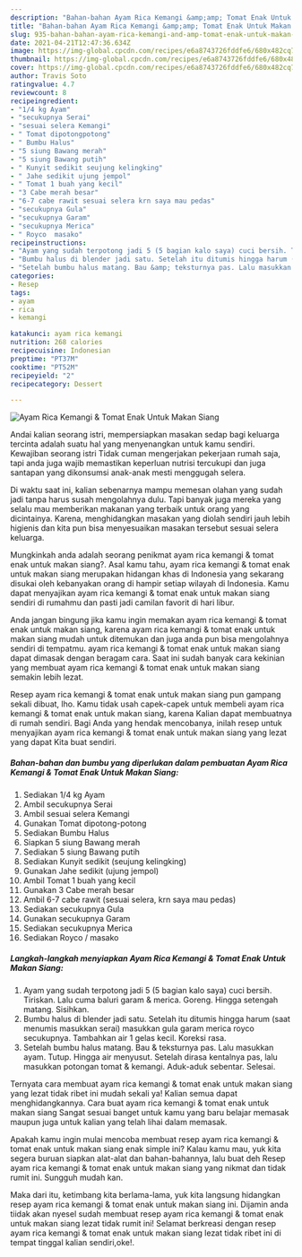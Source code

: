 ```yaml
---
description: "Bahan-bahan Ayam Rica Kemangi &amp;amp; Tomat Enak Untuk Makan Siang yang lezat dan Mudah Dibuat"
title: "Bahan-bahan Ayam Rica Kemangi &amp;amp; Tomat Enak Untuk Makan Siang yang lezat dan Mudah Dibuat"
slug: 935-bahan-bahan-ayam-rica-kemangi-and-amp-tomat-enak-untuk-makan-siang-yang-lezat-dan-mudah-dibuat
date: 2021-04-21T12:47:36.634Z
image: https://img-global.cpcdn.com/recipes/e6a8743726fddfe6/680x482cq70/ayam-rica-kemangi-tomat-enak-untuk-makan-siang-foto-resep-utama.jpg
thumbnail: https://img-global.cpcdn.com/recipes/e6a8743726fddfe6/680x482cq70/ayam-rica-kemangi-tomat-enak-untuk-makan-siang-foto-resep-utama.jpg
cover: https://img-global.cpcdn.com/recipes/e6a8743726fddfe6/680x482cq70/ayam-rica-kemangi-tomat-enak-untuk-makan-siang-foto-resep-utama.jpg
author: Travis Soto
ratingvalue: 4.7
reviewcount: 8
recipeingredient:
- "1/4 kg Ayam"
- "secukupnya Serai"
- "sesuai selera Kemangi"
- " Tomat dipotongpotong"
- " Bumbu Halus"
- "5 siung Bawang merah"
- "5 siung Bawang putih"
- " Kunyit sedikit seujung kelingking"
- " Jahe sedikit ujung jempol"
- " Tomat 1 buah yang kecil"
- "3 Cabe merah besar"
- "6-7 cabe rawit sesuai selera krn saya mau pedas"
- "secukupnya Gula"
- "secukupnya Garam"
- "secukupnya Merica"
- " Royco  masako"
recipeinstructions:
- "Ayam yang sudah terpotong jadi 5 (5 bagian kalo saya) cuci bersih. Tiriskan. Lalu cuma baluri garam &amp; merica. Goreng. Hingga setengah matang. Sisihkan."
- "Bumbu halus di blender jadi satu. Setelah itu ditumis hingga harum (saat menumis masukkan serai) masukkan gula garam merica royco secukupnya. Tambahkan air 1 gelas kecil. Koreksi rasa."
- "Setelah bumbu halus matang. Bau &amp; teksturnya pas. Lalu masukkan ayam. Tutup. Hingga air menyusut. Setelah dirasa kentalnya pas, lalu masukkan potongan tomat &amp; kemangi. Aduk-aduk sebentar. Selesai."
categories:
- Resep
tags:
- ayam
- rica
- kemangi

katakunci: ayam rica kemangi 
nutrition: 268 calories
recipecuisine: Indonesian
preptime: "PT37M"
cooktime: "PT52M"
recipeyield: "2"
recipecategory: Dessert

---
```



![Ayam Rica Kemangi &amp; Tomat Enak Untuk Makan Siang](https://img-global.cpcdn.com/recipes/e6a8743726fddfe6/680x482cq70/ayam-rica-kemangi-tomat-enak-untuk-makan-siang-foto-resep-utama.jpg)

Andai kalian seorang istri, mempersiapkan masakan sedap bagi keluarga tercinta adalah suatu hal yang menyenangkan untuk kamu sendiri. Kewajiban seorang istri Tidak cuman mengerjakan pekerjaan rumah saja, tapi anda juga wajib memastikan keperluan nutrisi tercukupi dan juga santapan yang dikonsumsi anak-anak mesti menggugah selera.

Di waktu  saat ini, kalian sebenarnya mampu memesan olahan yang sudah jadi tanpa harus susah mengolahnya dulu. Tapi banyak juga mereka yang selalu mau memberikan makanan yang terbaik untuk orang yang dicintainya. Karena, menghidangkan masakan yang diolah sendiri jauh lebih higienis dan kita pun bisa menyesuaikan masakan tersebut sesuai selera keluarga. 



Mungkinkah anda adalah seorang penikmat ayam rica kemangi &amp; tomat enak untuk makan siang?. Asal kamu tahu, ayam rica kemangi &amp; tomat enak untuk makan siang merupakan hidangan khas di Indonesia yang sekarang disukai oleh kebanyakan orang di hampir setiap wilayah di Indonesia. Kamu dapat menyajikan ayam rica kemangi &amp; tomat enak untuk makan siang sendiri di rumahmu dan pasti jadi camilan favorit di hari libur.

Anda jangan bingung jika kamu ingin memakan ayam rica kemangi &amp; tomat enak untuk makan siang, karena ayam rica kemangi &amp; tomat enak untuk makan siang mudah untuk ditemukan dan juga anda pun bisa mengolahnya sendiri di tempatmu. ayam rica kemangi &amp; tomat enak untuk makan siang dapat dimasak dengan beragam cara. Saat ini sudah banyak cara kekinian yang membuat ayam rica kemangi &amp; tomat enak untuk makan siang semakin lebih lezat.

Resep ayam rica kemangi &amp; tomat enak untuk makan siang pun gampang sekali dibuat, lho. Kamu tidak usah capek-capek untuk membeli ayam rica kemangi &amp; tomat enak untuk makan siang, karena Kalian dapat membuatnya di rumah sendiri. Bagi Anda yang hendak mencobanya, inilah resep untuk menyajikan ayam rica kemangi &amp; tomat enak untuk makan siang yang lezat yang dapat Kita buat sendiri.

<!--inarticleads1-->

##### Bahan-bahan dan bumbu yang diperlukan dalam pembuatan Ayam Rica Kemangi &amp; Tomat Enak Untuk Makan Siang:

1. Sediakan 1/4 kg Ayam
1. Ambil secukupnya Serai
1. Ambil sesuai selera Kemangi
1. Gunakan  Tomat dipotong-potong
1. Sediakan  Bumbu Halus
1. Siapkan 5 siung Bawang merah
1. Sediakan 5 siung Bawang putih
1. Sediakan  Kunyit sedikit (seujung kelingking)
1. Gunakan  Jahe sedikit (ujung jempol)
1. Ambil  Tomat 1 buah yang kecil
1. Gunakan 3 Cabe merah besar
1. Ambil 6-7 cabe rawit (sesuai selera, krn saya mau pedas)
1. Sediakan secukupnya Gula
1. Gunakan secukupnya Garam
1. Sediakan secukupnya Merica
1. Sediakan  Royco / masako




<!--inarticleads2-->

##### Langkah-langkah menyiapkan Ayam Rica Kemangi &amp; Tomat Enak Untuk Makan Siang:

1. Ayam yang sudah terpotong jadi 5 (5 bagian kalo saya) cuci bersih. Tiriskan. Lalu cuma baluri garam &amp; merica. Goreng. Hingga setengah matang. Sisihkan.
1. Bumbu halus di blender jadi satu. Setelah itu ditumis hingga harum (saat menumis masukkan serai) masukkan gula garam merica royco secukupnya. Tambahkan air 1 gelas kecil. Koreksi rasa.
1. Setelah bumbu halus matang. Bau &amp; teksturnya pas. Lalu masukkan ayam. Tutup. Hingga air menyusut. Setelah dirasa kentalnya pas, lalu masukkan potongan tomat &amp; kemangi. Aduk-aduk sebentar. Selesai.




Ternyata cara membuat ayam rica kemangi &amp; tomat enak untuk makan siang yang lezat tidak ribet ini mudah sekali ya! Kalian semua dapat menghidangkannya. Cara buat ayam rica kemangi &amp; tomat enak untuk makan siang Sangat sesuai banget untuk kamu yang baru belajar memasak maupun juga untuk kalian yang telah lihai dalam memasak.

Apakah kamu ingin mulai mencoba membuat resep ayam rica kemangi &amp; tomat enak untuk makan siang enak simple ini? Kalau kamu mau, yuk kita segera buruan siapkan alat-alat dan bahan-bahannya, lalu buat deh Resep ayam rica kemangi &amp; tomat enak untuk makan siang yang nikmat dan tidak rumit ini. Sungguh mudah kan. 

Maka dari itu, ketimbang kita berlama-lama, yuk kita langsung hidangkan resep ayam rica kemangi &amp; tomat enak untuk makan siang ini. Dijamin anda tiidak akan nyesel sudah membuat resep ayam rica kemangi &amp; tomat enak untuk makan siang lezat tidak rumit ini! Selamat berkreasi dengan resep ayam rica kemangi &amp; tomat enak untuk makan siang lezat tidak ribet ini di tempat tinggal kalian sendiri,oke!.

